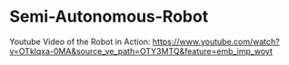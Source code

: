 # Semi-Autonomous-Robot
Youtube Video of the Robot in Action: https://www.youtube.com/watch?v=OTklqxa-0MA&source_ve_path=OTY3MTQ&feature=emb_imp_woyt
